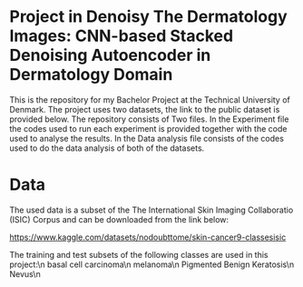 # Project in Denoisy The Dermatology Images: CNN-based Stacked Denoising Autoencoder in Dermatology Domain

This is the repository for my Bachelor Project at the Technical University of Denmark. The project uses two datasets, the link to the public dataset is provided below. The repository consists of Two files. In the Experiment file the codes used to run each experiment is provided together with the code used to analyse the results. In the Data analysis file consists of the codes used to do the data analysis of both of the datasets.

# Data

The used data is a subset of the The International Skin Imaging Collaboratio (ISIC) Corpus and can be downloaded from the link below:

https://www.kaggle.com/datasets/nodoubttome/skin-cancer9-classesisic

The training and test subsets of the following classes are used in this project:\n
basal cell carcinoma\n
melanoma\n
Pigmented Benign Keratosis\n
Nevus\n

